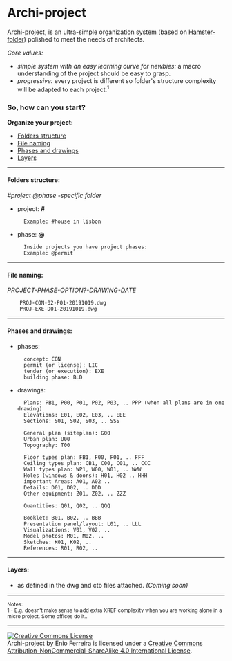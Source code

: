 # Archi-project

Archi-project, is an ultra-simple organization system (based on [Hamster-folder](https://github.com/slownews/hamster-system#hamster-folder)) polished to meet the needs of architects.

*Core values:*

- *simple system with an easy learning curve for newbies:* a macro understanding of the project should be easy to grasp.
- *progressive:* every project is different so folder's structure complexity will be adapted to each project.<sup>1</sup>


### So, how can you start?

**Organize your project:**

- [Folders structure](#folders-structure)
- [File naming](#file-naming)
- [Phases and drawings](#phases-and-drawings)
- [Layers](#layers)


---
#### Folders structure:

*#project @phase -specific folder*

- project: **#**

        Example: #house in lisbon

- phase: **@**

    	Inside projects you have project phases:
        Example: @permit


---
#### File naming:

*PROJECT-PHASE-OPTION?-DRAWING-DATE*

        PROJ-CON-02-P01-20191019.dwg
        PROJ-EXE-D01-20191019.dwg


---
#### Phases and drawings:

- phases:

        concept: CON
        permit (or license): LIC
        tender (or execution): EXE
        building phase: BLD

- drawings:

        Plans: PB1, P00, P01, P02, P03, .. PPP (when all plans are in one drawing)
        Elevations: E01, E02, E03, .. EEE
        Sections: S01, S02, S03, .. SSS
        
        General plan (siteplan): G00
        Urban plan: U00
        Topography: T00
        
        Floor types plan: FB1, F00, F01, .. FFF
        Ceiling types plan: CB1, C00, C01, .. CCC
        Wall types plan: WP1, W00, W01, .. WWW
        Holes (windows & doors): H01, H02 .. HHH
        important Areas: A01, A02 ..
        Details: D01, D02, .. DDD
        Other equipment: Z01, Z02, .. ZZZ
        
        Quantities: Q01, Q02, .. QQQ
        
        Booklet: B01, B02, .. BBB
        Presentation panel/layout: L01, .. LLL  
        Visualizations: V01, V02, ..
        Model photos: M01, M02, .. 
        Sketches: K01, K02, ..
        References: R01, R02, ..

<!-- J I N O X Y -->


---
#### Layers:

- as defined in the dwg and ctb files attached. *(Coming soon)*

---
<sup>Notes:</sup><br>
<sup>1 - E.g. doesn't make sense to add extra XREF complexity when you are working alone in a micro project. Some offices do it..</sup>

---
<a rel="license" href="http://creativecommons.org/licenses/by-nc-sa/4.0/"><img alt="Creative Commons License" style="border-width:0" src="https://i.creativecommons.org/l/by-nc-sa/4.0/88x31.png" /></a><br /><span xmlns:dct="http://purl.org/dc/terms/" property="dct:title">Archi-project</span> by Enio Ferreira is licensed under a <a rel="license" href="http://creativecommons.org/licenses/by-nc-sa/4.0/">Creative Commons Attribution-NonCommercial-ShareAlike 4.0 International License</a>.